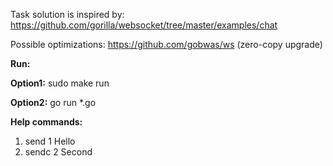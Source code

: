 Task solution is inspired by: https://github.com/gorilla/websocket/tree/master/examples/chat

Possible optimizations: https://github.com/gobwas/ws (zero-copy upgrade)

**Run:**

**Option1:** sudo make run

**Option2:** go run *.go

**Help commands:**
1) send 1 Hello
2) sendc 2 Second